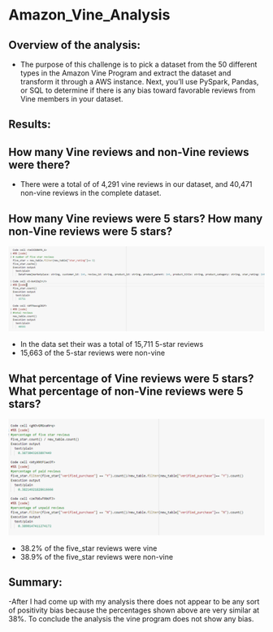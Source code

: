 # Amazon_Vine_Analysis

## Overview of the analysis:
- The purpose of this challenge is to pick a dataset from the 50 different types
 in the Amazon Vine Program and extract the dataset and transform it through a 
 AWS instance. Next, you’ll use PySpark, Pandas, or SQL to determine if there is 
 any bias toward favorable reviews from Vine members in your dataset.
	

## Results: 

## How many Vine reviews and non-Vine reviews were there?
- There were a total of of 4,291 vine reviews in our dataset, and 40,471 non-vine reviews in the complete dataset.


## How many Vine reviews were 5 stars? How many non-Vine reviews were 5 stars?
![topreview.PNG](Images/topreview.PNG)
- In the data set their was a total of 15,711 5-star reviews
- 15,663 of the 5-star reviews were non-vine

## What percentage of Vine reviews were 5 stars? What percentage of non-Vine reviews were 5 stars?
![toppecent.PNG](Images/toppecent.PNG)
- 38.2% of the five_star reviews were vine
- 38.9% of the five_star reviews were non-vine

## Summary: 
-After I had come up with my analysis there does not appear to be any sort of positivity bias because the percentages shown above are very similar at 38%. To conclude the analysis the vine program does not show any bias.
